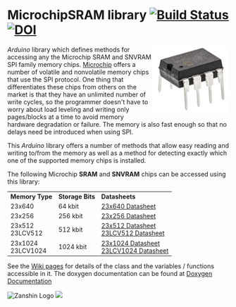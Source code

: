 # MicrochipSRAM library [![Build Status](https://travis-ci.org/SV-Zanshin/MicrochipSRAM.svg?branch=master)](https://travis-ci.org/SV-Zanshin/MicrochipSRAM) [![DOI](https://www.zenodo.org/badge/74214598.svg)](https://www.zenodo.org/badge/latestdoi/74214598)
<img src="https://github.com/SV-Zanshin/MicrochipSRAM/blob/master/Images/Microchip23LCV1024.jpg" width="175" align="right"/> *Arduino* library which defines methods for accessing any the Microchip SRAM and SNVRAM SPI family memory chips. [Microchip](http://www.microchip.com/design-centers/memory/serial-sram-serial-nvsram/overview) offers a number of volatile and nonvolatile memory chips that use the SPI protocol. One thing that differentiates these chips from others on the market is that they have an unlimited number of write cycles, so the programmer doesn't have to worry about load leveling and writing only pages/blocks at a time to avoid memory hardware degradation or failure. The memory is also fast enough so that no delays need be introduced when using SPI.

This _Arduino_ library offers a number of methods that allow easy reading and writing to/from the memory as well as a method for detecting exactly which one of the supported memory chips is installed.

The following Microchip **SRAM** and **SNVRAM** chips can be accessed using this library:

<table>
  <tr>
    <td><b>Memory Type</b></td>
    <td><b>Storage Bits</b></td>
    <td><b>Datasheets</b></td>
  </tr>
  <tr>
    <td>23x640</td>
    <td>64 kbit</td>
    <td><a href="http://ww1.microchip.com/downloads/en/DeviceDoc/22126D.pdf">23x640 Datasheet</a></td>
  </tr>
  <tr>
    <td>23x256</td>
    <td>256 kbit</td>
    <td><a href="http://ww1.microchip.com/downloads/en/DeviceDoc/22100E.pdf">23x256 Datasheet</a></td>
  </tr>
  <tr>
    <td>23x512<br>23LCV512</td>
    <td>512 kbit</td>
    <td><a href="http://ww1.microchip.com/downloads/en/DeviceDoc/20005155B.pdf">23x512 Datasheet<br><a href="http://ww1.microchip.com/downloads/en/DeviceDoc/25157A.pdf">23LCV512 Datasheet</a></td>
  </tr>
  <tr>
    <td>23x1024<br>23LCV1024</td>
    <td>1024 kbit</td>
    <td><a href="http://ww1.microchip.com/downloads/en/DeviceDoc/25142A.pdf">23x1024 Datasheet</a><br><a href="http://ww1.microchip.com/downloads/en/DeviceDoc/25156A.pdf">23LCV1024 Datasheet</a></td>
  </tr>
</table>

See the [Wiki pages](https://github.com/SV-Zanshin/MicrochipSRAM/wiki) for details of the class and the variables / functions accessible in it. The doxygen documentation can be found at [Doxygen Documentation](https://sv-zanshin.github.io/MicrochipSRAM/html/index.html)  

![Zanshin Logo](https://www.sv-zanshin.com/r/images/site/gif/zanshinkanjitiny.gif) <img src="https://www.sv-zanshin.com/r/images/site/gif/zanshintext.gif" width="75"/>
